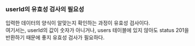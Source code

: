 ### userId의 유효성 검사의 필요성
입력한 데이터의 양식이 알맞는지 확인하는 과정이 유효성 검사이다.  
여기서는, userId의 값이 숫자가 아니거나, users 테이블에 있지 않아도 status 201을 반환하기 때문에 좋지 유효성 검사가 필요하다.